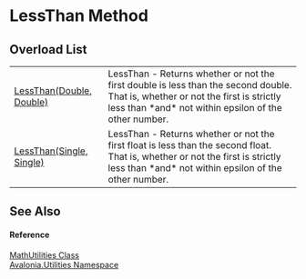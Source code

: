 # LessThan Method


## Overload List
<table>
<tr>
<td><a href="M_Avalonia_Utilities_MathUtilities_LessThan">LessThan(Double, Double)</a></td>
<td>LessThan - Returns whether or not the first double is less than the second double. That is, whether or not the first is strictly less than *and* not within epsilon of the other number.</td>
</tr>
<tr>
<td><a href="M_Avalonia_Utilities_MathUtilities_LessThan_1">LessThan(Single, Single)</a></td>
<td>LessThan - Returns whether or not the first float is less than the second float. That is, whether or not the first is strictly less than *and* not within epsilon of the other number.</td>
</tr>
</table>

## See Also


#### Reference
<a href="T_Avalonia_Utilities_MathUtilities">MathUtilities Class</a>  
<a href="N_Avalonia_Utilities">Avalonia.Utilities Namespace</a>  

